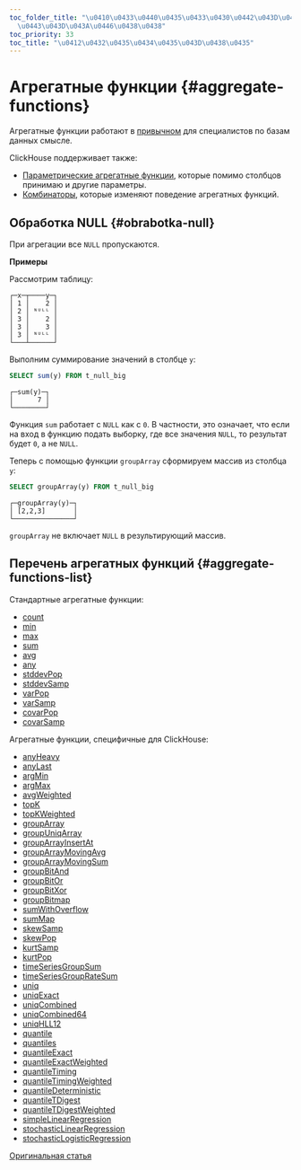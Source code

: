 ```yaml
---
toc_folder_title: "\u0410\u0433\u0440\u0435\u0433\u0430\u0442\u043D\u044B\u0435 \u0444\
  \u0443\u043D\u043A\u0446\u0438\u0438"
toc_priority: 33
toc_title: "\u0412\u0432\u0435\u0434\u0435\u043D\u0438\u0435"
---
```


# Агрегатные функции {#aggregate-functions}

Агрегатные функции работают в [привычном](http://www.sql-tutorial.com/sql-aggregate-functions-sql-tutorial) для специалистов по базам данных смысле.

ClickHouse поддерживает также:

-   [Параметрические агрегатные функции](parametric-functions.md#aggregate_functions_parametric), которые помимо столбцов принимаю и другие параметры.
-   [Комбинаторы](combinators.md#aggregate_functions_combinators), которые изменяют поведение агрегатных функций.

## Обработка NULL {#obrabotka-null}

При агрегации все `NULL` пропускаются.

**Примеры**

Рассмотрим таблицу:

``` text
┌─x─┬────y─┐
│ 1 │    2 │
│ 2 │ ᴺᵁᴸᴸ │
│ 3 │    2 │
│ 3 │    3 │
│ 3 │ ᴺᵁᴸᴸ │
└───┴──────┘
```

Выполним суммирование значений в столбце `y`:

``` sql
SELECT sum(y) FROM t_null_big
```

``` text
┌─sum(y)─┐
│      7 │
└────────┘
```

Функция `sum` работает с `NULL` как с `0`. В частности, это означает, что если на вход в функцию подать выборку, где все значения `NULL`, то результат будет `0`, а не `NULL`.

Теперь с помощью функции `groupArray` сформируем массив из столбца `y`:

``` sql
SELECT groupArray(y) FROM t_null_big
```

``` text
┌─groupArray(y)─┐
│ [2,2,3]       │
└───────────────┘
```

`groupArray` не включает `NULL` в результирующий массив.


## Перечень агрегатных функций {#aggregate-functions-list}

Стандартные агрегатные функции:

-   [count](../../sql-reference/aggregate-functions/reference/count.md)
-   [min](../../sql-reference/aggregate-functions/reference/min.md)
-   [max](../../sql-reference/aggregate-functions/reference/max.md)
-   [sum](../../sql-reference/aggregate-functions/reference/sum.md)
-   [avg](../../sql-reference/aggregate-functions/reference/avg.md)
-   [any](../../sql-reference/aggregate-functions/reference/any.md)
-   [stddevPop](../../sql-reference/aggregate-functions/reference/stddevpop.md)
-   [stddevSamp](../../sql-reference/aggregate-functions/reference/stddevsamp.md)
-   [varPop](../../sql-reference/aggregate-functions/reference/varpop.md)
-   [varSamp](../../sql-reference/aggregate-functions/reference/varsamp.md)
-   [covarPop](../../sql-reference/aggregate-functions/reference/covarpop.md)
-   [covarSamp](../../sql-reference/aggregate-functions/reference/covarsamp.md)

Агрегатные функции, специфичные для ClickHouse:

-   [anyHeavy](../../sql-reference/aggregate-functions/reference/anyheavy.md)
-   [anyLast](../../sql-reference/aggregate-functions/reference/anylast.md)
-   [argMin](../../sql-reference/aggregate-functions/reference/argmin.md)
-   [argMax](../../sql-reference/aggregate-functions/reference/argmax.md)
-   [avgWeighted](../../sql-reference/aggregate-functions/reference/avgweighted.md)
-   [topK](../../sql-reference/aggregate-functions/reference/topk.md)
-   [topKWeighted](../../sql-reference/aggregate-functions/reference/topkweighted.md)
-   [groupArray](../../sql-reference/aggregate-functions/reference/grouparray.md)
-   [groupUniqArray](../../sql-reference/aggregate-functions/reference/groupuniqarray.md)
-   [groupArrayInsertAt](../../sql-reference/aggregate-functions/reference/grouparrayinsertat.md)
-   [groupArrayMovingAvg](../../sql-reference/aggregate-functions/reference/grouparraymovingavg.md)
-   [groupArrayMovingSum](../../sql-reference/aggregate-functions/reference/grouparraymovingsum.md)
-   [groupBitAnd](../../sql-reference/aggregate-functions/reference/groupbitand.md)
-   [groupBitOr](../../sql-reference/aggregate-functions/reference/groupbitor.md)
-   [groupBitXor](../../sql-reference/aggregate-functions/reference/groupbitxor.md)
-   [groupBitmap](../../sql-reference/aggregate-functions/reference/groupbitmap.md)
-   [sumWithOverflow](../../sql-reference/aggregate-functions/reference/sumwithoverflow.md)
-   [sumMap](../../sql-reference/aggregate-functions/reference/summap.md)
-   [skewSamp](../../sql-reference/aggregate-functions/reference/skewsamp.md)
-   [skewPop](../../sql-reference/aggregate-functions/reference/skewpop.md)
-   [kurtSamp](../../sql-reference/aggregate-functions/reference/kurtsamp.md)
-   [kurtPop](../../sql-reference/aggregate-functions/reference/kurtpop.md)
-   [timeSeriesGroupSum](../../sql-reference/aggregate-functions/reference/timeseriesgroupsum.md)
-   [timeSeriesGroupRateSum](../../sql-reference/aggregate-functions/reference/timeseriesgroupratesum.md)
-   [uniq](../../sql-reference/aggregate-functions/reference/uniq.md)
-   [uniqExact](../../sql-reference/aggregate-functions/reference/uniqexact.md)
-   [uniqCombined](../../sql-reference/aggregate-functions/reference/uniqcombined.md)
-   [uniqCombined64](../../sql-reference/aggregate-functions/reference/uniqcombined64.md)
-   [uniqHLL12](../../sql-reference/aggregate-functions/reference/uniqhll12.md)
-   [quantile](../../sql-reference/aggregate-functions/reference/quantile.md)
-   [quantiles](../../sql-reference/aggregate-functions/reference/quantiles.md)
-   [quantileExact](../../sql-reference/aggregate-functions/reference/quantileexact.md)
-   [quantileExactWeighted](../../sql-reference/aggregate-functions/reference/quantileexactweighted.md)
-   [quantileTiming](../../sql-reference/aggregate-functions/reference/quantiletiming.md)
-   [quantileTimingWeighted](../../sql-reference/aggregate-functions/reference/quantiletimingweighted.md)
-   [quantileDeterministic](../../sql-reference/aggregate-functions/reference/quantiledeterministic.md)
-   [quantileTDigest](../../sql-reference/aggregate-functions/reference/quantiletdigest.md)
-   [quantileTDigestWeighted](../../sql-reference/aggregate-functions/reference/quantiletdigestweighted.md)
-   [simpleLinearRegression](../../sql-reference/aggregate-functions/reference/simplelinearregression.md)
-   [stochasticLinearRegression](../../sql-reference/aggregate-functions/reference/stochasticlinearregression.md)
-   [stochasticLogisticRegression](../../sql-reference/aggregate-functions/reference/stochasticlogisticregression.md)


[Оригинальная статья](https://clickhouse.tech/docs/ru/query_language/agg_functions/) <!--hide-->
